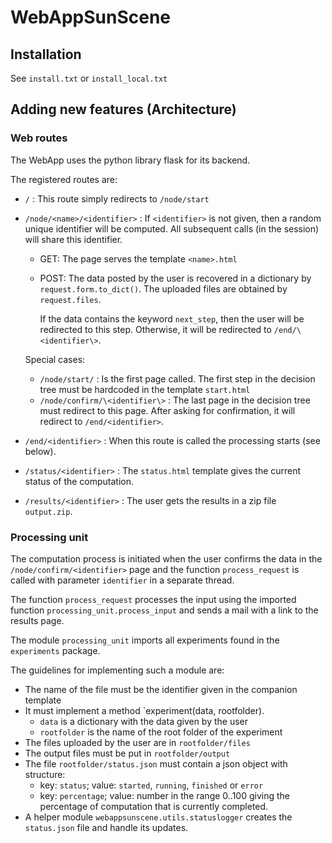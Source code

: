 # WebAppSunScene

## Installation

See `install.txt` or `install_local.txt`

## Adding new features (Architecture)

### Web routes

The WebApp uses the python library flask for its backend.

The registered routes are:

- `/` : This route simply redirects to `/node/start`
- `/node/<name>/<identifier>` : 
  If `<identifier>` is not given, then a random unique 
  identifier will be computed. All subsequent calls 
  (in the session) will share this identifier.
  - GET: 
  The page serves the template `<name>.html`
  - POST: 
    The data posted by the user is recovered 
    in a dictionary by `request.form.to_dict()`. 
    The uploaded
    files are obtained by `request.files`.
  
    If the data contains the keyword `next_step`, 
    then the user will be redirected to this step.
    Otherwise, it will be redirected to `/end/\<identifier\>`.
    
  Special cases:
  
  - `/node/start/` : Is the first page called. 
  The first step in the decision tree must be hardcoded 
  in the template `start.html` 
  - `/node/confirm/\<identifier\>` : The last page in the 
  decision tree 
  must redirect to this page. After asking for 
  confirmation, it
  will redirect to `/end/<identifier>`.
  
- `/end/<identifier>` : 
When this route is called the processing starts (see below).
- `/status/<identifier>` : The `status.html` template
gives the current status of the computation.

- `/results/<identifier>` : The user gets the results 
in a zip file `output.zip`.

### Processing unit

The computation process is initiated when the user 
confirms the data in the `/node/confirm/<identifier>`
page and the function `process_request` is called with parameter 
`identifier` in a separate thread.

The function `process_request` processes the input using the 
imported function `processing_unit.process_input` 
and sends a mail with a 
link to the results page.

The module `processing_unit` imports all experiments found in 
the `experiments` package.

The guidelines for implementing such a module are:

* The name of the file must be the identifier given in the companion template
* It must implement a method `experiment(data, rootfolder).
  * `data` is a dictionary with the data given by the user
  * `rootfolder` is the name of the root folder of the experiment
* The files uploaded by the user are in `rootfolder/files`
* The output files must be put in `rootfolder/output`
* The file `rootfolder/status.json` must contain a json object with
structure:
    * key: `status`; 
    value: `started`, `running`, `finished` or `error`
    * key: `percentage`; value: number in the range 0..100 giving
the percentage of computation that is currently completed.
* A helper module ``webappsunscene.utils.statuslogger`` 
creates the ``status.json`` file and handle its updates.

